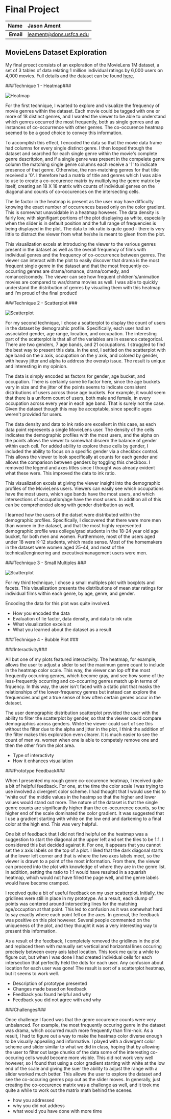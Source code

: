 Final Project
==============================

| **Name**  | Jason Ament |
|----------:|:-------------|
| **Email** | jeament@dons.usfca.edu |

## MovieLens Dataset Exploration

My final proect consists of an exploration of the MovieLens 1M dataset, a set of 3 tables of data relating 1 million individual ratings by 6,000 users on 4,000 movies.  Full details and the dataset can be found [here.](http://grouplens.org/datasets/movielens/)


###Technique 1 - Heatmap###

![Heatmap](Heatmap.png)

 For the first technique, I wanted to explore and visualize the frequency of movie genres within the dataset.  Each movie could be tagged with one or more of 18 distinct genres, and I wanted the viewer to be able to understand which genres occurred the most frequently, both as single genres and as instances of co-occurrence with other genres.  The co-occurence heatmap seemed to be a good choice to convey this information.  
 
 To accomplish this effect, I encoded the data so that the movie data frame had columns for every single distinct genre.  I then looped through the dataset and searched for each single genre within the movie's complete genre descritpion, and if a single genre was present in the compelete genre column the matching single genre columns each receive a '1' to indicate presence of that genre.  Otherwise, the non-matching genres for that title received a '0'.  I therefore had a matrix of title and genres which I was able to use to create a co-occurence matrix by multiplying the genre matrix by itself, creating an 18 X 18 matrix with counts of individual genres on the diagonal and counts of co-occurences on the intersecting cells.
 
 The lie factor in the heatmap is present as the user may have difficulty knowing the exact number of occurrences based only on the color gradient.  This is somewhat unavoidable in a heatmap however.  The data density is fairly low, with signifigant portions of the plot displaying as white, especially when the slider is in default position and the full range of frequencies is being displayed in the plot.  The data to ink ratio is quite good - there is very little to distract the viewer from what he/she is meant to gleen from the plot. 
 
 This visualization excels at introducing the viewer to the various genres present in the dataset as well as the overall frequency of films with individual genres and the frequency of co-occurrence between genres.  The viewer can interact with the plot to easily discover that drama is the most frequent single genre in the dataset and that the most frequently co-occurring genres are drama/romance, drama/comedy, and romance/comedy.  The viewer can see how frequent children's/animation movies are compared to war/drama movies as well.  I was able to quickly understand the distribution of genres by visualing them with this heatmap and I'm proud of the final product!

###Technique 2 - Scatterplot ###

![Scatterplot](Scatterplot.png)

 For my second technique, I chose a scatterplot to display the count of users in the dataset by demographic profile.  Specifically, each user had an associated gender, age range, location, and occupation.  The interesting part of the scatterplot is that all of the variables are in essence categorical.  There are two genders, 7 age bands, and 21 occupations.  I struggled to find the best way to present this data.  In the end, I settled on the scatterplot with age band on the x axis, occupation on the y axis, and colored by gender, with heavy jitter and alpha to address the overalp issue.  The result is unique and interesting in my opinion.  
 
 The data is simply encoded as factors for gender, age bucket, and occupation.  There is certainly some lie factor here, since the age buckets vary in size and the jitter of the points seems to indicate consistent distributions of users across those age buckets.  For example, it would seem that there is a uniform count of users, both male and female, in every occupation across every year in each age band.   That is surely not the case. Given the dataset though this may be acceptable, since specific ages weren't provided for users. 
 
  The data density and data to ink ratio are excellent in this case, as each data point represents a single MovieLens user.  The density of the cells indicates the demographic profiles with the most users, and the alpha on the points allows the viewer to somewhat discern the balance of gender within each cell.  For added ability to explore these cells by gender, I included the ability to focus on a specific gender via a checkbox control.  This allows the viewer to look specifically at counts for each gender and allows the comparison between genders by toggling this checkbox.  I removed the legend and axes titles since I thought was already evident what these were. This improved the data to ink ratio.
  
  This visualization excels at giving the viewer insight into the demographic profiles of the MovieLens users.  Viewers can easily see which occupations have the most users, which age bands have the most users, and which intersections of occupation/age have the most users.  In addition all of this can be comprehended along with gender distribution as well. 
  
  I learned how the users of the datset were distributed within the demographic profiles.  Specifically, I discovered that there were more men than women in the dataset, and that the most highly represented demographic profile was college/grad students in the 18-24 year old age bucket, for both men and women.  Furthermore, most of the users aged under 18 were K-12 students, which made sense.  Most of the homemakers in the dataset were women aged 25-44, and most of the technical/engineering and executive/management users were men.  

###Technique 3 - Small Multiples ###

![Scatterplot](Scatterplot.png)

 For my third technique, I chose a small multiples plot with boxplots and facets.  This visualization presents the distributions of mean star ratings for individual films within each genre, by age, genre, and gender.  
 
 Encoding the data for this plot was quite involved.  

  * How you encoded the data
  * Evaluation of lie factor, data density, and data to ink ratio
  * What visualization excels at
  * What you learned about the dataset as a result

###Technique 4 - Bubble Plot ###

###Interactivity###

 All but one of my plots featured interactivity.  The heatmap, for example, allows the user to adjust a slider to set the maximum genre count to include in the heatmap color scale.  This way, the viewer can lop off the most frequently occurring genres, which become gray, and see how some of the less-frequently occurring and co-occurring genres match up in terms of frquency.  In this way, the user isn't faced with a static plot that masks the relationships of the lower-frequency genres but instead can explore the frequencies and get a true sense of how often certain genres occur in the dataset.
 
 The user demographic distribution scatterplot provided the user with the ability to filter the scatterplot by gender, so that the viewer could compare demographics across genders.  While the viewer could sort of see this without the filter due to the alpha and jitter in the plot, I think the addition of the filter makes this exploration even clearer.  It is much easier to see the count of men vs. women when one is able to competely remove one and then the other from the plot area.  
 
  * Type of interactivty
  * How it enhances visualiation

###Prototype Feedback###

 When I presented my rough genre co-occurence heatmap, I received quite a bit of helpful feedback.  For one, at the time the color scale I was trying to use involved a divergent color scheme.  I had thought that I would use this to 'white out' the middle values in the heatmp so that the higher and lower values would stand out more.  The nature of the dataset is that the single genre counts are significantly higher than the co-occurrence counts, so the higher end of the scale dominated the color gradient.  It was suggested that I use a gradient starting with white on the low end and darkening to a final color at the high end.  This was very helpful.
 
 One bit of feedback that I did not find helpful on the heatmap was a suggestion to start the diagonal at the upper left and set the tiles to be 1:1.  I considered this but decided against it.  For one, it appears that you cannot set the x axis labels on the top of a plot.  I liked that the dark diagonal starts at the lower left corner and that is where the two axes labels meet, so the viewer is drawn to a point of the most information.  From there, the viewer can proceed into the plot with knowledge of where they are in the genre list.  In addition, setting the ratio to 1:1 would have resulted in a squarish heatmap, which would not have filled the page well, and the genre labels would have become cramped.
 
 I received quite a bit of useful feedback on my user scatterplot.  Initially, the gridlines were still in place in my prototype.  As a result, each clump of points was centered around intersecting lines for the matching age/occuption at that point.  This led to confusion as it was somewhat hard to say exactly where each point fell on the axes.  In general, the feedback was positive on this plot however.  Several people commented on the uniqueness of the plot, and they thought it was a very interesting way to present this information.
 
 As a result of the feedback, I completely removed the gridlines in the plot and replaced them with manually set vertical and horizontal lines occuring precisely between every axis label location.  This took me quite a while to figure out, but when I was done I had created individual cells for each intersection that perfectly held the dots for each user. Any confusion about location for each user was gone!  The result is sort of a scatterplot heatmap, but it seems to work well.  
 
  * Description of prototype presented
  * Changes made based on feedback
  * Feedback you found helpful and why
  * Feedback you did not agree with and why

###Challenges###

 Once challenge I faced was that the genre occurence counts were very unbalanced.  For example, the most frequently occuring genre in the dataset was drama, which occurred much more frequently than film-noir.  As a result, I had to figure out a way to make the heatmap color diverse enough to be visually appealing and informative.  I played with a divergent color scheme and slider similar to what we did in class, hoping that by allowing the user to filter out large chunks of the data some of the interesting co-occuring cells would become more visible.  This did not work very well however, so I found that using a color gradient starting with white at the low end of the scale and giving the suer the ability to adjust the range with a slider worked much better.   This allows the user to explore the dataset and see the co-occuring genres pop out as the slider moves.  In generally, just creating the co-occurence matrix was a challenge as well, and it took me quite a while to work out the matrix math behind the scenes.
  * how you addressed
  * why you did not address
  * what would you have done with more time
